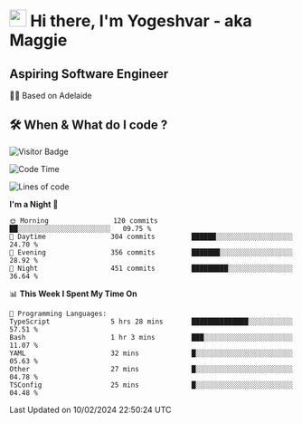 <h1><img src="https://emojis.slackmojis.com/emojis/images/1531849430/4246/blob-sunglasses.gif?1531849430" width="30"/> Hi there, I'm Yogeshvar - aka Maggie</h1>

## Aspiring Software Engineer
🏂🏻  Based on Adelaide 

## 🛠 When & What do I code ?  

![Visitor Badge](https://visitor-badge.feriirawann.repl.co?username=yogeshvar&repo=yogeshvar&label=Visitors&style=plastic&color=%23457BFF&contentType=svg)

<!--START_SECTION:waka-->
![Code Time](http://img.shields.io/badge/Code%20Time-2%2C677%20hrs%2047%20mins-blue)

![Lines of code](https://img.shields.io/badge/From%20Hello%20World%20I%27ve%20Written-4.1%20million%20lines%20of%20code-blue)

**I'm a Night 🦉** 

```text
🌞 Morning                120 commits         ██░░░░░░░░░░░░░░░░░░░░░░░   09.75 % 
🌆 Daytime                304 commits         ██████░░░░░░░░░░░░░░░░░░░   24.70 % 
🌃 Evening                356 commits         ███████░░░░░░░░░░░░░░░░░░   28.92 % 
🌙 Night                  451 commits         █████████░░░░░░░░░░░░░░░░   36.64 % 
```


📊 **This Week I Spent My Time On** 

```text
💬 Programming Languages: 
TypeScript               5 hrs 28 mins       ██████████████░░░░░░░░░░░   57.51 % 
Bash                     1 hr 3 mins         ███░░░░░░░░░░░░░░░░░░░░░░   11.07 % 
YAML                     32 mins             █░░░░░░░░░░░░░░░░░░░░░░░░   05.63 % 
Other                    27 mins             █░░░░░░░░░░░░░░░░░░░░░░░░   04.78 % 
TSConfig                 25 mins             █░░░░░░░░░░░░░░░░░░░░░░░░   04.48 % 
```


 Last Updated on 10/02/2024 22:50:24 UTC
<!--END_SECTION:waka-->
